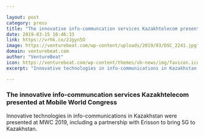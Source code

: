 ```yaml
---

layout: post
category: press
title: "The innovative info-communcation services Kazakhtelecom presented at Mobile World Congress"
date: 2019-03-15 16:46:33
link: https://vrhk.co/2Jgyn5O
image: https://venturebeat.com/wp-content/uploads/2019/03/DSC_2241.jpg?w=1200&strip=all
domain: venturebeat.com
author: "VentureBeat"
icon: https://venturebeat.com/wp-content/themes/vb-news/img/favicon.ico
excerpt: "Innovative technologies in info-communications in Kazakhstan were presented at MWC 2019, including a partnership with Erisson to bring 5G to Kazakhstan."

---
```


### The innovative info-communcation services Kazakhtelecom presented at Mobile World Congress

Innovative technologies in info-communications in Kazakhstan were presented at MWC 2019, including a partnership with Erisson to bring 5G to Kazakhstan.